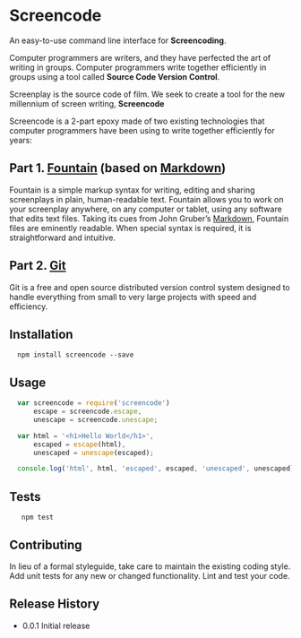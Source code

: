 Screencode
==========

An easy-to-use command line interface for **Screencoding**.

Computer programmers are writers, and they have perfected the art of writing in groups.  Computer programmers write together efficiently in groups using a tool called **Source Code Version Control**.

Screenplay is the source code of film. We seek to create a tool for the new millennium of screen writing, **Screencode**

Screencode is a 2-part epoxy made of two existing technologies that computer programmers have been using to write together efficiently for years:

## Part 1. [Fountain](http://fountain.io/) (based on [Markdown](http://daringfireball.net/projects/markdown/))

Fountain is a simple markup syntax for writing, editing and sharing screenplays in plain, human-readable text. Fountain allows you to work on your screenplay anywhere, on any computer or tablet, using any software that edits text files.
Taking its cues from John Gruber’s [Markdown](http://daringfireball.net/projects/markdown/), Fountain files are eminently readable. When special syntax is required, it is straightforward and intuitive.

## Part 2. [Git](http://git-scm.com/)
Git is a free and open source distributed version control system designed to handle everything from small to very large projects with speed and efficiency.

## Installation

```shell
  npm install screencode --save
```

## Usage

```js
  var screencode = require('screencode')
      escape = screencode.escape,
      unescape = screencode.unescape;

  var html = '<h1>Hello World</h1>',
      escaped = escape(html),
      unescaped = unescape(escaped);

  console.log('html', html, 'escaped', escaped, 'unescaped', unescaped);
```

## Tests

```shell
   npm test
```

## Contributing

In lieu of a formal styleguide, take care to maintain the existing coding style.
Add unit tests for any new or changed functionality. Lint and test your code.

## Release History

* 0.0.1 Initial release
